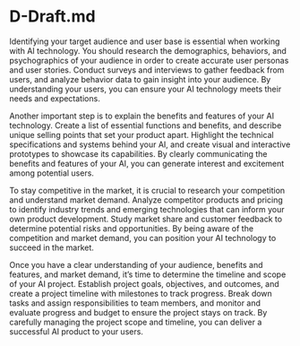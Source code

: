 # D-Draft.md

Identifying your target audience and user base is essential when working with AI technology. You should research the demographics, behaviors, and psychographics of your audience in order to create accurate user personas and user stories. Conduct surveys and interviews to gather feedback from users, and analyze behavior data to gain insight into your audience. By understanding your users, you can ensure your AI technology meets their needs and expectations.

Another important step is to explain the benefits and features of your AI technology. Create a list of essential functions and benefits, and describe unique selling points that set your product apart. Highlight the technical specifications and systems behind your AI, and create visual and interactive prototypes to showcase its capabilities. By clearly communicating the benefits and features of your AI, you can generate interest and excitement among potential users.

To stay competitive in the market, it is crucial to research your competition and understand market demand. Analyze competitor products and pricing to identify industry trends and emerging technologies that can inform your own product development. Study market share and customer feedback to determine potential risks and opportunities. By being aware of the competition and market demand, you can position your AI technology to succeed in the market.

Once you have a clear understanding of your audience, benefits and features, and market demand, it’s time to determine the timeline and scope of your AI project. Establish project goals, objectives, and outcomes, and create a project timeline with milestones to track progress. Break down tasks and assign responsibilities to team members, and monitor and evaluate progress and budget to ensure the project stays on track. By carefully managing the project scope and timeline, you can deliver a successful AI product to your users.